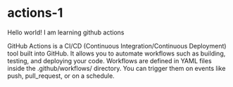 # actions-1

Hello world! I am learning github actions

GitHub Actions is a CI/CD (Continuous Integration/Continuous Deployment) tool built into GitHub. It allows you to automate workflows such as building, testing, and deploying your code. Workflows are defined in YAML files inside the .github/workflows/ directory. You can trigger them on events like push, pull_request, or on a schedule.